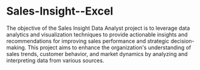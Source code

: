 # Sales-Insight--Excel
The objective of the Sales Insight Data Analyst project is to leverage data analytics and visualization techniques to provide actionable insights and recommendations for improving sales performance and strategic decision-making. This project aims to enhance the organization's understanding of sales trends, customer behavior, and market dynamics by analyzing and interpreting data from various sources.
